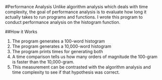<snippet>
#Performance Analysis
Unlike algorithm analysis which deals with time complexity, the goal of performance analysis is to evaluate how long it actually takes to run programs and functions. I wrote this program to conduct performance analysis on the histogram function.

##How it Works
1. The program generates a 100-word histogram
2. The program generates a 10,000-word histogram
3. The program prints times for generating both
4. A time comparison tells us how many orders of magnitude the 100-gram is faster than the 10,000-gram.
5. This measurement can be contrasted with the algorithm analysis and time complexity to see if that hypothesis was correct.
</snippet>
